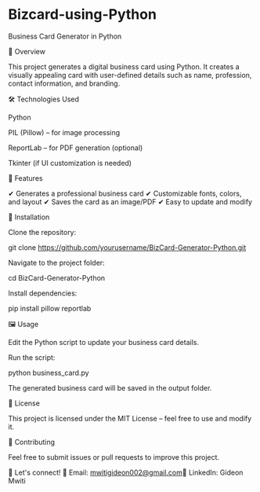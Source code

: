 # Bizcard-using-Python

Business Card Generator in Python

📌 Overview

This project generates a digital business card using Python. It creates a visually appealing card with user-defined details such as name, profession, contact information, and branding.

🛠️ Technologies Used

Python

PIL (Pillow) – for image processing

ReportLab – for PDF generation (optional)

Tkinter (if UI customization is needed)

🚀 Features

✔ Generates a professional business card
✔ Customizable fonts, colors, and layout
✔ Saves the card as an image/PDF
✔ Easy to update and modify

📂 Installation

Clone the repository:

git clone https://github.com/yourusername/BizCard-Generator-Python.git

Navigate to the project folder:

cd BizCard-Generator-Python

Install dependencies:

pip install pillow reportlab

🖼️ Usage

Edit the Python script to update your business card details.

Run the script:

python business_card.py

The generated business card will be saved in the output folder.

📜 License

This project is licensed under the MIT License – feel free to use and modify it.

🤝 Contributing

Feel free to submit issues or pull requests to improve this project.

🎉 Let's connect!
📧 Email: mwitigideon002@gmail.com🔗 LinkedIn: Gideon Mwiti

